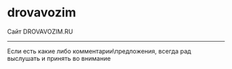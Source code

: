 # drovavozim
Сайт DROVAVOZIM.RU
<hr>
Если есть какие либо комментарии\предложения, всегда рад выслушать и принять во внимание
